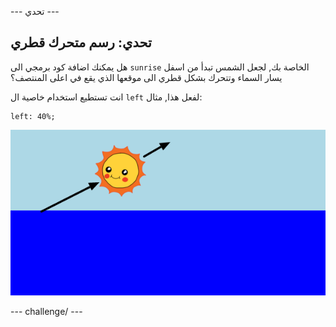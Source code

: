 \--- تحدي \---

## تحدي: رسم متحرك قطري

هل يمكنك اضافة كود برمجي الى `sunrise` الخاصة بك, لجعل الشمس تبدأ من اسفل يسار السماء وتتحرك بشكل قطري الى موقعها الذي يقع في اعلى المنتصف؟

انت تستطيع استخدام خاصية ال `left` لفعل هذا, مثال:

    left: 40%;
    

![لقطة الشاشة](images/sunrise-left.png)

\--- challenge/ \---